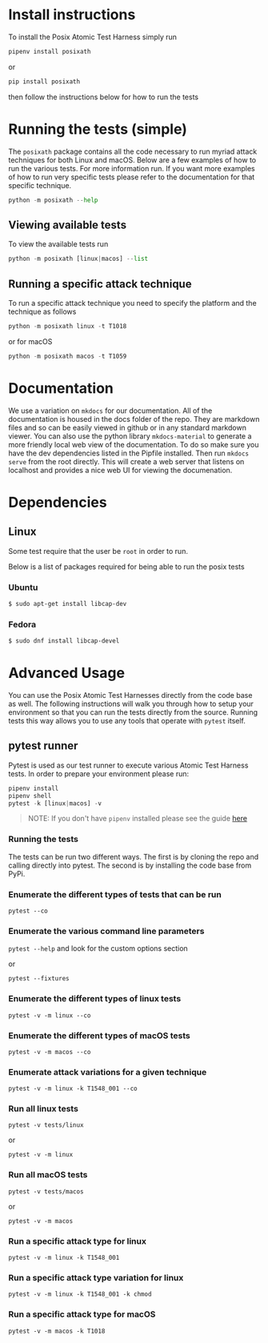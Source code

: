 # Install instructions
To install the Posix Atomic Test Harness simply run
```python
pipenv install posixath
```

or 

```python
pip install posixath
```
then follow the instructions below for how to run the tests

# Running the tests (simple)
The `posixath` package contains all the code necessary to run myriad attack techniques for both Linux and macOS. Below are a few examples of how to run the various tests. For more information run. If you want more examples of how to run very specific tests please refer to the documentation for that specific technique.
```python
python -m posixath --help
```

## Viewing available tests
To view the available tests run 
```python
python -m posixath [linux|macos] --list
```

## Running a specific attack technique
To run a specific attack technique you need to specify the platform and the technique as follows
```python
python -m posixath linux -t T1018
```
or for macOS
```python
python -m posixath macos -t T1059
```

# Documentation
We use a variation on `mkdocs` for our documentation. All of the documentation is housed in the docs folder of the repo. They are markdown files and so can be easily viewed in github or in any standard markdown viewer. You can also use the python library `mkdocs-material` to generate a more friendly local web view of the documentation. To do so make sure you have the dev dependencies listed in the Pipfile installed. Then run `mkdocs serve` from the root directly. This will create a web server that listens on localhost and provides a nice web UI for viewing the documenation.

# Dependencies
## Linux
Some test require that the user be `root` in order to run. 

Below is a list of packages required for being able to run the posix tests
### Ubuntu
```bash
$ sudo apt-get install libcap-dev
```

### Fedora
```bash
$ sudo dnf install libcap-devel
```

# Advanced Usage
You can use the Posix Atomic Test Harnesses directly from the code base as well. The following instructions will walk you through
how to setup your environment so that you can run the tests directly from the source. Running tests this way allows you to use any
tools that operate with `pytest` itself.

## pytest runner
Pytest is used as our test runner to execute various Atomic Test Harness tests. In order to prepare your environment please run:

```python
pipenv install
pipenv shell
pytest -k [linux|macos] -v
```
> NOTE: If you don't have `pipenv` installed please see the guide [here](https://pipenv.pypa.io/en/latest/install/)

### Running the tests
The tests can be run two different ways. The first is by cloning the repo and calling directly into pytest. The second is by installing the code base from PyPi.

### Enumerate the different types of tests that can be run
`pytest --co`

### Enumerate the various command line parameters
`pytest --help` and look for the custom options section

or

`pytest --fixtures`

### Enumerate the different types of linux tests
`pytest -v -m linux --co`

### Enumerate the different types of macOS tests
`pytest -v -m macos --co`

### Enumerate attack variations for a given technique
`pytest -v -m linux -k T1548_001 --co`

### Run all linux tests
`pytest -v tests/linux`

or

`pytest -v -m linux`

### Run all macOS tests
`pytest -v tests/macos`

or

`pytest -v -m macos`

### Run a specific attack type for linux
`pytest -v -m linux -k T1548_001`

### Run a specific attack type variation for linux
`pytest -v -m linux -k T1548_001 -k chmod`

### Run a specific attack type for macOS
`pytest -v -m macos -k T1018`
